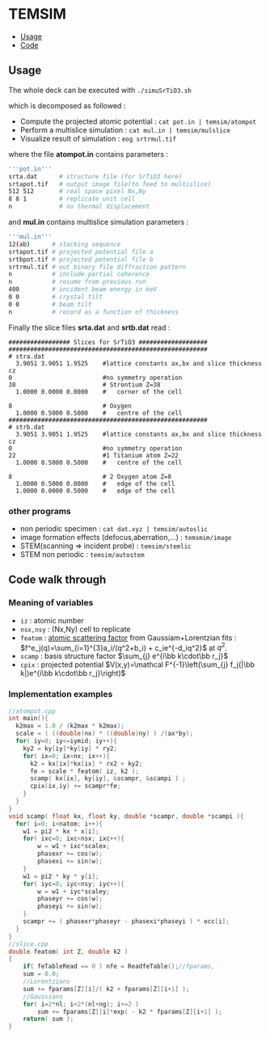 # TEMSIM

- [Usage](#usage)
- [Code](#code-walk-through)

## Usage
The whole deck can be executed with `./simuSrTiO3.sh`

which is decomposed as followed :

- Compute the projected atomic potential : `cat pot.in | temsim/atompot`
- Perform a multislice simulation : `cat mul.in | temsim/mulslice`
- Visualize result of simulation : `eog srtrmul.tif`

where the file **atompot.in** contains parameters :
```bash
'''pot.in'''
srta.dat      # structure file (for SrTiO3 here)
srtapot.tif   # output image file(to feed to multislice)
512 512       # real space pixel Nx,Ny
8 8 1         # replicate unit cell
n             # no thermal displacement
```
and  **mul.in** contains multislice simulation parameters :
```bash
'''mul.in'''
12(ab)      # stacking sequence
srtapot.tif # projected potential file a
srtbpot.tif # projected potential file b
srtrmul.tif # out binary file diffraction pattern
n           # include partial coherence
n           # resume from previous run
400         # incident beam energy in keV
0 0         # crystal tilt
0 0         # beam tilt
n           # record as a function of thickness
```

Finally the slice files **srta.dat** and **srtb.dat** read :
```
################# Slices for SrTiO3 ###################
#######################################################
# stra.dat
  3.9051 3.9051 1.9525    #lattice constants ax,bx and slice thickness cz
0                         #no symmetry operation
38                        # Strontium Z=38
  1.0000 0.0000 0.0000    #   corner of the cell

8                         # Oxygen
  1.0000 0.5000 0.5000    #   centre of the cell
#######################################################
# strb.dat
  3.9051 3.9051 1.9525    #lattice constants ax,bx and slice thickness cz
0                         #no symmetry operation
22                        #1 Titanium atom Z=22
  1.0000 0.5000 0.5000    #   centre of the cell

8                         # 2 Oxygen atom Z=8
  1.0000 0.5000 0.0000    #   edge of the cell
  1.0000 0.0000 0.5000    #   edge of the cell
```

### other programs
- non periodic specimen : `cat dat.xyz | temsim/autoslic`
- image formation effects (defocus,aberration,...) : `temsmim/image`
- STEM(scanning => incident probe) : `temsim/stemlic`
- STEM non periodic : `temsim/autostem`


## Code walk through
### Meaning of variables
- `iz` : atomic number
- `nsx,nsy` : (Nx,Ny) cell to replicate
- `featom` : [atomic scattering factor](/projects/scattering/#electron-scattering) from Gaussiam+Lorentzian fits :
  $f^e_j(q)=\sum_{i=1}^{3}a_i/(q^2+b_i) + c_ie^{-d_iq^2}$ at $q^2$.
- `scamp` : basis structure factor
  $\sum_{j} e^{i\bb k\cdot\bb r_j}$
- `cpix` : projected potential
  $V(x,y)=\mathcal F^{-1}\left(\sum_{j} f_j(|\bb k|)e^{i\bb k\cdot\bb r_j}\right)$

### Implementation examples
```C
//atompot.cpp
int main(){
  k2max = 1.0 / (k2max * k2max);
  scale = ( ((double)nx) * ((double)ny) ) /(ax*by);
  for( iy=0; iy<=iymid; iy++){
    ky2 = ky[iy]*ky[iy] * ry2;
    for( ix=0; ix<nx; ix++){
      k2 = kx[ix]*kx[ix] * rx2 + ky2;
      fe = scale * featom( iz, k2 );
      scamp( kx[ix], ky[iy], &scampr, &scampi ) ;
      cpix(ix,iy) += scampr*fe;
    }
  }
}
void scamp( float kx, float ky, double *scampr, double *scampi ){
  for( i=0; i<natom; i++){
    w1 = pi2 * kx * x[i];
    for( ixc=0; ixc<nsx; ixc++){
        w = w1 + ixc*scalex;
        phasexr += cos(w);
        phasexi += sin(w);
    }
    w1 = pi2 * ky * y[i];
    for( iyc=0; iyc<nsy; iyc++){
        w = w1 + iyc*scaley;
        phaseyr += cos(w);
        phaseyi += sin(w);
    }
    scampr += ( phasexr*phaseyr - phasexi*phaseyi ) * occ[i];
  }
}
//slice.cpp
double featom( int Z, double k2 )
{
    if( feTableRead == 0 ) nfe = ReadfeTable();//fparams,
    sum = 0.0;
    //Lorentzians
    sum += fparams[Z][i]/( k2 + fparams[Z][i+1] );
    //Gaussians
    for( i=2*nl; i<2*(nl+ng); i+=2 )
        sum += fparams[Z][i]*exp( - k2 * fparams[Z][i+1] );
    return( sum );
}
```
